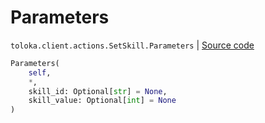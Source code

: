 # Parameters
`toloka.client.actions.SetSkill.Parameters` | [Source code](https://github.com/Toloka/toloka-kit/blob/v1.0.1/src/client/actions.py#L178)

```python
Parameters(
    self,
    *,
    skill_id: Optional[str] = None,
    skill_value: Optional[int] = None
)
```

